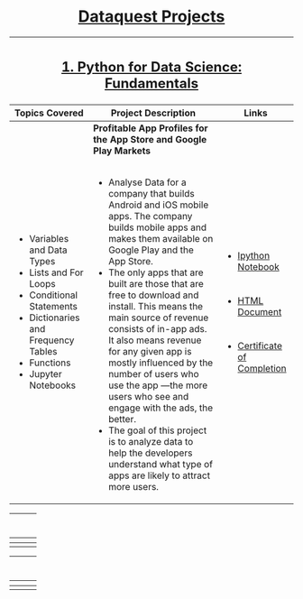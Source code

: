 <h1 align = "center"><a href = "https://www.dataquest.io/">Dataquest Projects</a></h1>

<table>
<thead>
<tr>
<th colspan = "3"><h2><a href = "https://www.dataquest.io/course/python-for-data-science-fundamentals/">1. Python for Data Science: Fundamentals</a></h2></th>
</tr>
<tr><th>Topics Covered</th><th>Project Description</th><th>Links</th></tr>
</thead>
<tbody>
<tr>
<td><ul><li>Variables and Data Types</li><li>Lists and For Loops</li><li>Conditional Statements</li><li>Dictionaries and Frequency Tables</li><li>Functions</li><li>Jupyter Notebooks</li></ul></td>
<td><strong>Profitable App Profiles for the App Store and Google Play Markets</strong> <br/><br/> <ul><li>Analyse Data for a company that builds Android and iOS mobile apps. The company builds mobile apps and makes them available on Google Play and the App Store.</li><li>The only apps that are built are those that are free to download and install. This means the main source of revenue consists of in-app ads. It also means revenue for any given app is mostly influenced by the number of users who use the app —the more users who see and engage with the ads, the better.</li><li> The goal of this project is to analyze data to help the developers understand what type of apps are likely to attract more users.</li></ul></td>
<td><ul><li><a href="https://github.com/BalakrishNaidu/Dataquest-Projects/blob/master/01-Profitable-App-Profiles-for-the-App-Store-and-Google-Play-Markets/Profitable-App-Profiles-for-the-App-Store-and-Google-Play-Markets.ipynb">Ipython Notebook</a></li><br/><br/><li><a href="https://balakrishnaidu.github.io/Dataquest-Projects/01-Profitable-App-Profiles-for-the-App-Store-and-Google-Play-Markets/Profitable-App-Profiles-for-the-App-Store-and-Google-Play-Markets.html">HTML Document</a></li><br/><br/><li><a href="https://app.dataquest.io/view_cert/EHE715LX8F4VMB5HEEMR/">Certificate of Completion</li></ul></td>
</tr>
</tbody>
</table>

<table>
<thead>
<tr>
<th colspan = "3"><h2><a href = ""></a></h2></th>
</tr>
<tr><th></th><th></th><th></th></tr>
</thead>
<tbody>
<tr>
<td></td>
<td></td>
<td></td>
</tr>
</tbody>
</table>

<table>
<thead>
<tr>
<th colspan = "3"><h2><a href = ""></a></h2></th>
</tr>
<tr><th></th><th></th><th></th></tr>
</thead>
<tbody>
<tr>
<td></td>
<td></td>
<td></td>
</tr>
</tbody>
</table>